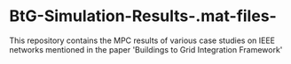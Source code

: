 # BtG-Simulation-Results-.mat-files-
This repository contains the MPC results of various case studies on IEEE networks mentioned in the paper 'Buildings to Grid Integration Framework'
